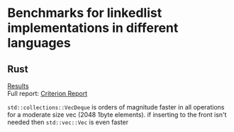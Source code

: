 # Benchmarks for linkedlist implementations in different languages


## Rust
[Results](rust/RESULTS.md) <br/>
Full report: [Criterion Report](https://htmlpreview.github.io/?https://github.com/elichai/bench_linkedlist/blob/master/rust/target/criterion/report/index.html)

`std::collections::VecDeque` is orders of magnitude faster in all operations for a moderate size vec (2048 1byte elements).
if inserting to the front isn't needed then `std::vec::Vec` is even faster
